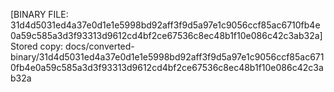 [BINARY FILE: 31d4d5031ed4a37e0d1e1e5998bd92aff3f9d5a97e1c9056ccf85ac6710fb4e0a59c585a3d3f93313d9612cd4bf2ce67536c8ec48b1f10e086c42c3ab32a]
Stored copy: docs/converted-binary/31d4d5031ed4a37e0d1e1e5998bd92aff3f9d5a97e1c9056ccf85ac6710fb4e0a59c585a3d3f93313d9612cd4bf2ce67536c8ec48b1f10e086c42c3ab32a
